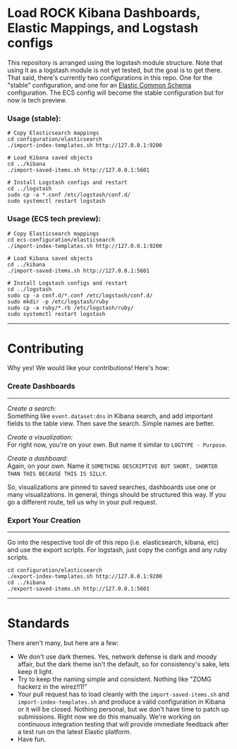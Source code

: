 # Load ROCK Kibana Dashboards, Elastic Mappings, and Logstash configs

This repository is arranged using the logstash module structure. Note that using it as a logstash module is not yet tested, but the goal is to
get there. That said, there's currently two configurations in this repo. One for the "stable" configuration, and one for an [Elastic Common Schema](https://github.com/elastic/ecs) configuration. The ECS config will become the stable configuration but for now is tech preview.

### Usage (stable):  
```
# Copy Elasticsearch mappings
cd configuration/elasticsearch
./import-index-templates.sh http://127.0.0.1:9200

# Load Kibana saved objects
cd ../kibana
./import-saved-items.sh http://127.0.0.1:5601

# Install Logstash configs and restart
cd ../logstash
sudo cp -a *.conf /etc/logstash/conf.d/
sudo systemctl restart logstash
```

### Usage (ECS tech preview):
```
# Copy Elasticsearch mappings
cd ecs-configuration/elasticsearch
./import-index-templates.sh http://127.0.0.1:9200

# Load Kibana saved objects
cd ../kibana
./import-saved-items.sh http://127.0.0.1:5601

# Install Logstash configs and restart
cd ../logstash
sudo cp -a conf.d/*.conf /etc/logstash/conf.d/
sudo mkdir -p /etc/logstash/ruby
sudo cp -a ruby/*.rb /etc/logstash/ruby/
sudo systemctl restart logstash
```

----  
# Contributing  

Why yes! We would like your contributions!  Here's how:  

### Create Dashboards  
----  
*Create a search:*    
Something like `event.dataset:dns` in Kibana search, and add important fields to the table view. Then save the search.  Simple names are better.  

*Create a visualization:*  
For right now, you're on your own.  But name it similar to `LOGTYPE - Purpose`.  

*Create a dashboard:*  
Again, on your own.  Name it `SOMETHING DESCRIPTIVE BUT SHORT, SHORTER THAN THIS BECAUSE THIS IS SILLY`.  

So, visualizations are pinned to saved searches, dashboards use one or many visualizations.  In general, things should be structured this way.  If you go a different route, tell us why in your pull request.  

### Export Your Creation  
----  
Go into the respective tool dir of this repo (i.e. elasticsearch, kibana, etc) and use the export scripts. For logstash, just copy the configs and any ruby scripts.

```
cd configuration/elasticsearch
./export-index-templates.sh http://127.0.0.1:9200
cd ../kibana
./export-saved-items.sh http://127.0.0.1:5601
```

----

# Standards  

There aren't many, but here are a few:  
 *  We don't use dark themes.  Yes, network defense is dark and moody affair, but the dark theme isn't the default, so for consistency's sake, lets keep it light.  
 *  Try to keep the naming simple and consistent.  Nothing like "ZOMG hackerz in the wirez!!1!"  
 *  Your pull request has to load cleanly with the `import-saved-items.sh` and `import-index-templates.sh` and produce a valid configuration in Kibana or it will be closed.  Nothing personal, but we don't have time to patch up submissions. Right now we do this manually. We're working on continuous integration testing that will provide immediate feedback after a test run on the latest Elastic platform.
 *  Have fun.  
